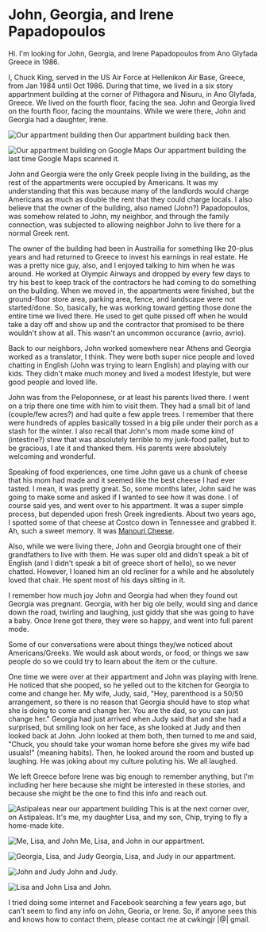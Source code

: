 # John, Georgia, and Irene Papadopoulos

Hi. I'm looking for John, Georgia, and Irene Papadopoulos from Ano Glyfada Greece in 1986.

I, Chuck King, served in the US Air Force at Hellenikon Air Base, Greece, from Jan 1984 until Oct 1986. During that time, we lived in a six story appartnment building at the corner of Pithagora and Nisuru, in Ano Glyfada, Greece. We lived on the fourth floor, facing the sea. John and Georgia lived on the fourth floor, facing the mountains. While we were there, John and Georgia had a daughter, Irene.

![Our appartment building then](appartment_building.jpg) Our appartment building back then.

![Our appartment building on Google Maps](our_appartment_today.png) Our appartment building the last time Google Maps scanned it.

John and Georgia were the only Greek people living in the building, as the rest of the appartments were occupied by Americans. It was my understanding that this was because many of the landlords would charge Americans as much as double the rent that they could charge locals. I also believe that the owner of the building, also named (John?) Papadopoulos, was somehow related to John, my neighbor, and through the family connection, was subjected to allowing neighbor John to live there for a normal Greek rent.

The owner of the building had been in Austrailia for something like 20-plus years and had returned to Greece to invest his earnings in real estate. He was a pretty nice guy, also, and I enjoyed talking to him when he was around. He worked at Olympic Airways and dropped by every few days to try his best to keep track of the contractors he had coming to do something on the building. When we moved in, the appartments were finished, but the ground-floor store area, parking area, fence, and landscape were not started/done. So, basically, he was working toward getting those done the entire time we lived there. He used to get quite pissed off when he would take a day off and show up and the contractor that promised to be there wouldn't show at all. This wasn't an uncommon occurance (avrio, avrio).

Back to our neighbors, John worked somewhere near Athens and Georgia worked as a translator, I think. They were both super nice people and loved chatting in English (John was trying to learn English) and playing with our kids. They didn't make much money and lived a modest lifestyle, but were good people and loved life.

John was from the Peloponnese, or at least his parents lived there. I went on a trip there one time with him to visit them. They had a small bit of land (couple/few acres?) and had quite a few apple trees. I remember that there were hundreds of apples basically tossed in a big pile under their porch as a stash for the winter. I also recall that John's mom made some kind of (intestine?) stew that was absolutely terrible to my junk-food pallet, but to be gracious, I ate it and thanked them. His parents were absolutely welcoming and wonderful.

Speaking of food experiences, one time John gave us a chunk of cheese that his mom had made and it seemed like the best cheese I had ever tasted. I mean, it was pretty great. So, some months later, John said he was going to make some and asked if I wanted to see how it was done. I of course said yes, and went over to his appartment. It was a super simple process, but depended upon fresh Greek ingredients. About two years ago, I spotted some of that cheese at Costco down in Tennessee and grabbed it. Ah, such a sweet memory. It was [Manouri Cheese](https://www.thespruceeats.com/manouri-greek-cheese-1705634).

Also, while we were living there, John and Georgia brought one of their grandfathers to live with them. He was super old and didn't speak a bit of English (and I didn't speak a bit of greece short of hello), so we never chatted. However, I loaned him an old recliner for a while and he absolutely loved that chair. He spent most of his days sitting in it.

I remember how much joy John and Georgia had when they found out Georgia was pregnant. Georgia, with her big ole belly, would sing and dance down the road, twirling and laughing, just giddy that she was going to have a baby. Once Irene got there, they were so happy, and went into full parent mode.

Some of our conversations were about things they/we noticed about Americans/Greeks. We would ask about words, or food, or things we saw people do so we could try to learn about the item or the culture.

One time we were over at their appartment and John was playing with Irene. He noticed that she pooped, so he yelled out to the kitchen for Georgia to come and change her. My wife, Judy, said, "Hey, parenthood is a 50/50 arrangement, so there is no reason that Georgia should have to stop what she is doing to come and change her. You are the dad, so you can just change her." Georgia had just arrived when Judy said that and she had a surprised, but smiling look on her face, as she looked at Judy and then looked back at John. John looked at them both, then turned to me and said, "Chuck, you should take your woman home before she gives my wife bad usuals!" (meaning habits). Then, he looked around the room and busted up laughing. He was joking about my culture poluting his. We all laughed.

We left Greece before Irene was big enough to remember anything, but I'm including her here because she might be interested in these stories, and because she might be the one to find this info and reach out.

![Astipaleas near our appartment building](chuck_lisa_chip.jpg)
This is at the next corner over, on Astipaleas. It's me, my daughter Lisa, and my son, Chip, trying to fly a home-made kite.

![Me, Lisa, and John](chuck_lisa_john.jpg) Me, Lisa, and John in our appartment.

![Georgia, Lisa, and Judy](georgia_lisa_judy.jpg) Georgia, Lisa, and Judy in our appartment.

![John and Judy](john_judy.jpg) John and Judy.

![Lisa and John](john_lisa.jpg) Lisa and John.

I tried doing some internet and Facebook searching a few years ago, but can't seem to find any info on John, Georia, or Irene. So, if anyone sees this and knows how to contact them, please contact me at cwkingjr |@| gmail.
